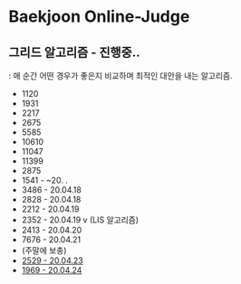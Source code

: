 # Baekjoon Online-Judge

## 그리드 알고리즘 - 진행중..

: 매 순간 어떤 경우가 좋은지 비교하며 최적인 대안을 내는 알고리즘.

- 1120
- 1931
- 2217
- 2675
- 5585
- 10610 
- 11047
- 11399
- 2875 
- 1541 - ~20. . 
- 3486 - 20.04.18 
- 2828 - 20.04.18 
- 2212 - 20.04.19
- 2352 - 20.04.19 v (LIS 알고리즘)
- 2413 - 20.04.20
- 7676 - 20.04.21
- (주말에 보충)
- [2529 - 20.04.23](https://github.com/chldydgh4687/OJ-Algorithm/blob/master/BOJ/2529.md)
- [1969 - 20.04.24](https://github.com/chldydgh4687/OJ-Algorithm/blob/master/BOJ/1969.md)
